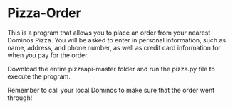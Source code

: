 # Pizza-Order

This is a program that allows you to place an order from your nearest Dominos Pizza. You will be asked to enter in personal information, such as name, address, and phone number, as well as credit card information for when you pay for the order.

Download the entire pizzaapi-master folder and run the pizza.py file to execute the program.

Remember to call your local Dominos to make sure that the order went through!
